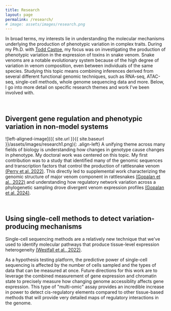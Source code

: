 ```yaml
---
title: Research
layout: page
permalink: /research/
# image: assets/images/research.png
---
```


In broad terms, my interests lie in understanding the molecular mechanisms underlying the production of phenotypic variation in complex traits. During my Ph.D. with [Todd Castoe](https://www.castoelaboratory.org/), my focus was on investigating the production of phenotypic variation in the expression of toxins in snake venom. Snake venoms are a notable evolutionary system because of the high degree of variation in venom composition, even between individuals of the same species. Studying this topic means combining inferences derived from several different functional genomic techniques, such as RNA-seq, ATAC-seq, single-cell methods, whole genome sequencing data and more. Below, I go into more detail on specific research themes and work I've been involved with.

<br>

## Divergent gene regulation and phenotypic variation in non-model systems

![left-aligned-image]({{ site.url }}{{ site.baseurl }}/assets/images/research1.png){: .align-left}
A unifying theme across many fields of biology is understanding how changes in genotype cause changes in phenotype. My doctoral work was centered on this topic. My first contribution was to a study that identified many of the genomic sequences and transcription factors that control the production of rattlesnake venom [(Perry et al. 2022)](https://www.genome.org/cgi/doi/10.1101/gr.276251.121). This directly led to supplemental work characterizing the genomic structure of major venom component in rattlesnakes [(Gopalan et al., 2022)](https://doi.org/10.1016/j.toxicon.2022.06.014) and understanding how regulatory network variation across a phylogenetic sampling drove divergent venom expression profiles [(Gopalan et al. 2024)](https://doi.org/10.1093/gbe/evae110).

<br>

## Using single-cell methods to detect variation-producing mechanisms

Single-cell sequencing methods are a relatively new technique that we've used to identify molecular pathways that produce tissue-level expression heterogeneity [(Westfall et al., 2022)](https://doi.org/10.1093/gbe/evad109). 

As a hypothesis testing platform, the predictive power of single-cell sequencing is affected by the number of cells sampled and the types of data that can be measured at once. Future directions for this work are to leverage the combined measurement of gene expression and chromatin state to precisely measure how changing genome accessiblity affects gene expression. This type of "multi-omic" assay provides an incredible increase in power to detect cis-regulatory elements compared to other tissue-based methods that will provide very detailed maps of regulatory interactions in the genome.
